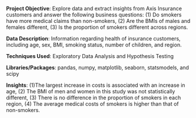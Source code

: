 **Project Objective**: Explore data and extract insights from Axis Insurance customers and answer the following business questions: (1) Do smokers have more medical claims than non-smokers, (2) Are the BMIs of males and females different, (3) Is the proportion of smokers different across regions.

**Data Description**: Information regarding health of insurance customers, including age, sex, BMI, smoking status, number of children, and region.

**Techniques Used**: Exploratory Data Analysis and Hypothesis Testing

**Libraries/Packages**: pandas, numpy, matplotlib, seaborn, statsmodels, and scipy

**Insights**: (1)The largest increase in costs is associated with an increase in age, (2) The BMI of men and women in this study was not statistically different, (3) There is no difference in the proportion of smokers in each region, (4) The average medical costs of smokers is higher than that of non-smokers.
